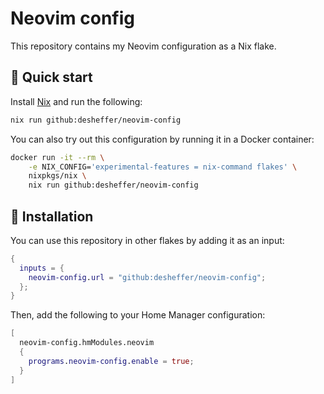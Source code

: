 # Neovim config

This repository contains my Neovim configuration as a Nix flake.

## 🏃 Quick start

Install [Nix][nix-download] and run the following:

```sh
nix run github:desheffer/neovim-config
```

You can also try out this configuration by running it in a Docker container:

```sh
docker run -it --rm \
    -e NIX_CONFIG='experimental-features = nix-command flakes' \
    nixpkgs/nix \
    nix run github:desheffer/neovim-config
```

## 🔨 Installation

You can use this repository in other flakes by adding it as an input:

```nix
{
  inputs = {
    neovim-config.url = "github:desheffer/neovim-config";
  };
}
```

Then, add the following to your Home Manager configuration:

```nix
[
  neovim-config.hmModules.neovim
  {
    programs.neovim-config.enable = true;
  }
]
```

[nix-download]: https://nixos.org/download.html
